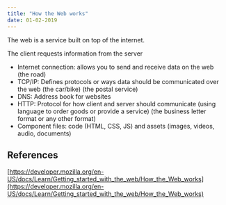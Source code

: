 ```yaml
---
title: "How the Web works"
date: 01-02-2019
---
```


The web is a service built on top of the internet.

The client requests information from the server

- Internet connection: allows you to send and receive data on the web (the road)
- TCP/IP: Defines protocols or ways data should be communicated over the web (the car/bike) (the postal service)
- DNS: Address book for websites
- HTTP: Protocol for how client and server should communicate (using language to order goods or provide a service) (the business letter format or any other format)
- Component files: code (HTML, CSS, JS) and assets (images, videos, audio, documents)


## References

[https://developer.mozilla.org/en-US/docs/Learn/Getting_started_with_the_web/How_the_Web_works](https://developer.mozilla.org/en-US/docs/Learn/Getting_started_with_the_web/How_the_Web_works)